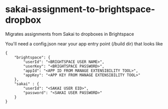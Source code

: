 # sakai-assignment-to-brightspace-dropbox
Migrates assignments from Sakai to dropboxes in Brightspace

You'll need a config.json near your app entry point (/build dir) that looks like 

```
{ 
    "brightspace": {
        "userId": "<BRIGHTSPACE USER NAME>",
        "userKey": "<BRIGHTSPACE PASSWORD>",
        "appId": "<APP ID FROM MANAGE EXTENSIBILITY TOOL>",
        "appKey": "<APP KEY FROM MANAGE EXTENSIBILITY TOOL>"
    },
    "sakai" : {
        "userId": "<SAKAI USER EID>",
        "password": "<SAKAI USER PASSWORD>"
    }
} 
```
